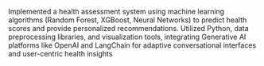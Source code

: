 Implemented a health assessment system using machine learning algorithms (Random Forest, XGBoost, Neural
Networks) to predict health scores and provide personalized recommendations. Utilized Python, data preprocessing
libraries, and visualization tools, integrating Generative AI platforms like OpenAI and LangChain for adaptive
conversational interfaces and user-centric health insights
